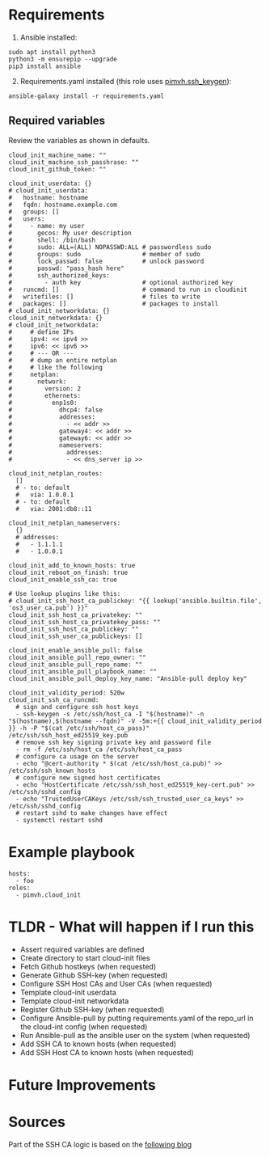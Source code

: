 # Requirements

1. Ansible installed:

```
sudo apt install python3
python3 -m ensurepip --upgrade
pip3 install ansible
```

2. Requirements.yaml installed (this role uses [pimvh.ssh_keygen](https://github.com/pimvh/ssh_keygen)):

```
ansible-galaxy install -r requirements.yaml
```

## Required variables

Review the variables as shown in defaults.

```
cloud_init_machine_name: ""
cloud_init_machine_ssh_passhrase: ""
cloud_init_github_token: ""

cloud_init_userdata: {}
# cloud_init_userdata:
#   hostname: hostname
#   fqdn: hostname.example.com
#   groups: []
#   users:
#     - name: my user
#       gecos: My user description
#       shell: /bin/bash
#       sudo: ALL=(ALL) NOPASSWD:ALL # passwordless sudo
#       groups: sudo                 # member of sudo
#       lock_passwd: false           # unlock password
#       passwd: "pass_hash here"
#       ssh_authorized_keys:
#         - auth key                 # optional authorized key
#   runcmd: []                       # command to run in cloudinit
#   writefiles: []                   # files to write
#   packages: []                     # packages to install
# cloud_init_networkdata: {}
cloud_init_networkdata: {}
# cloud_init_networkdata:
#     # define IPs
#     ipv4: << ipv4 >>
#     ipv6: << ipv6 >>
#     # --- OR ---
#     # dump an entire netplan
#     # like the following
#     netplan:
#       network:
#         version: 2
#         ethernets:
#           enp1s0:
#             dhcp4: false
#             addresses:
#               - << addr >>
#             gateway4: << addr >>
#             gateway6: << addr >>
#             nameservers:
#               addresses:
#               - << dns_server ip >>

cloud_init_netplan_routes:
  []
  # - to: default
  #   via: 1.0.0.1
  # - to: default
  #   via: 2001:db8::11

cloud_init_netplan_nameservers:
  {}
  # addresses:
  #   - 1.1.1.1
  #   - 1.0.0.1

cloud_init_add_to_known_hosts: true
cloud_init_reboot_on_finish: true
cloud_init_enable_ssh_ca: true

# Use lookup plugins like this:
# cloud_init_ssh_host_ca_publickey: "{{ lookup('ansible.builtin.file', 'os3_user_ca.pub') }}"
cloud_init_ssh_host_ca_privatekey: ""
cloud_init_ssh_host_ca_privatekey_pass: ""
cloud_init_ssh_host_ca_publickey: ""
cloud_init_ssh_user_ca_publickeys: []

cloud_init_enable_ansible_pull: false
cloud_init_ansible_pull_repo_owner: ""
cloud_init_ansible_pull_repo_name: ""
cloud_init_ansible_pull_playbook_name: ""
cloud_init_ansible_pull_deploy_key_name: "Ansible-pull deploy key"

cloud_init_validity_period: 520w
cloud_init_ssh_ca_runcmd:
  # sign and configure ssh host keys
  - ssh-keygen -s /etc/ssh/host_ca -I "$(hostname)" -n "$(hostname),$(hostname --fqdn)" -V -5m:+{{ cloud_init_validity_period }} -h -P "$(cat /etc/ssh/host_ca_pass)" /etc/ssh/ssh_host_ed25519_key.pub
  # remove ssh key signing private key and password file
  - rm -f /etc/ssh/host_ca /etc/ssh/host_ca_pass
  # configure ca usage on the server
  - echo "@cert-authority * $(cat /etc/ssh/host_ca.pub)" >> /etc/ssh/ssh_known_hosts
  # configure new signed host certificates
  - echo "HostCertificate /etc/ssh/ssh_host_ed25519_key-cert.pub" >> /etc/ssh/sshd_config
  - echo "TrustedUserCAKeys /etc/ssh/ssh_trusted_user_ca_keys" >> /etc/ssh/sshd_config
  # restart sshd to make changes have effect
  - systemctl restart sshd
```

# Example playbook

```
hosts:
  - foo
roles:
  - pimvh.cloud_init

```

# TLDR - What will happen if I run this

- Assert required variables are defined
- Create directory to start cloud-init files
- Fetch Github hostkeys (when requested)
- Generate Github SSH-key (when requested)
- Configure SSH Host CAs and User CAs (when requested)
- Template cloud-init userdata
- Template cloud-init networkdata
- Register Github SSH-key (when requested)
- Configure Ansible-pull by putting requirements.yaml of the repo_url in the cloud-int config (when requested)
- Run Ansible-pull as the ansible user on the system (when requested)
- Add SSH CA to known hosts (when requested)
- Add SSH Host CA to known hosts (when requested)

# Future Improvements

# Sources

Part of the SSH CA logic is based on the [following blog](https://www.thiswayup.de/blog/2021/ssh-host-key-ca-with-cloud-init-and-terraform.html)
